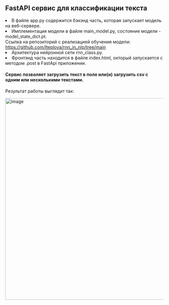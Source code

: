 <h2>FastAPI сервис для классификации текста</h2>
<p>
<li>В файле app.py содержится бэкэнд часть, которая запускает модель на веб-сервере.</li>
<li>Имплементация модели в файле main_model.py, состояние модели - model_state_dict.pt.<br>
Ссылка на репозиторий с реализацией обучения модели: <a href=https://github.com/lteplova/rnn_in_nlp/tree/main>https://github.com/lteplova/rnn_in_nlp/tree/main</a></li>
<li>Архитектура нейронной сети rnn_class.py.</li>
<li>Фронтэнд часть находится в файле index.html, окторый запускается с методом .post в FаstApi приложении.</li>
</p>
<h4>Сервис позволяет загрузить текст в поле или(и) загрузить csv с одним или несколькими текстами.</h4>
<p>Результат работы выглядит так:</p>
  
<img width="642" alt="image" src="https://github.com/lteplova/RNN_Classification_FasAPI/assets/38242392/1a848795-6e64-4f55-b375-dfa2704c67fb">
